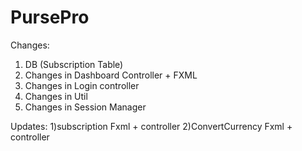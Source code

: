 # PursePro

Changes:
1) DB (Subscription Table)
2) Changes in Dashboard Controller + FXML
3) Changes in Login controller
4) Changes in Util
5) Changes in Session Manager 

Updates:
1)subscription Fxml + controller
2)ConvertCurrency Fxml + controller
